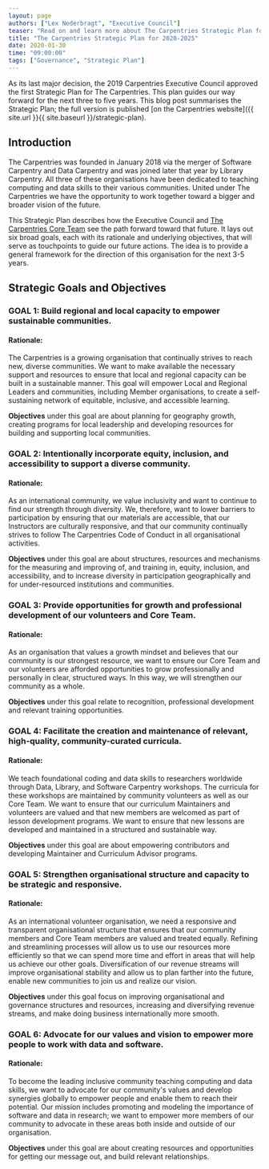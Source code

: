 ```yaml
---
layout: page
authors: ["Lex Nederbragt", "Executive Council"]
teaser: "Read on and learn more about The Carpentries Strategic Plan for the next three to five years"
title: "The Carpentries Strategic Plan for 2020-2025"
date: 2020-01-30
time: "09:00:00"
tags: ["Governance", "Strategic Plan"]
---
```


As its last major decision, the 2019 Carpentries Executive Council approved the first Strategic Plan for The Carpentries. This plan guides our way forward for the next three to five years. This blog post summarises the Strategic Plan; the full version is published [on the Carpentries website]({{ site.url }}{{ site.baseurl }}/strategic-plan). 

## Introduction

The Carpentries was founded in January 2018 via the merger of Software Carpentry and Data Carpentry and was joined later that year by Library Carpentry. All three of these organisations have been dedicated to teaching computing and data skills to their various communities. United under The Carpentries we have the opportunity to work together toward a bigger and broader vision of the future.

This Strategic Plan describes how the Executive Council and [The Carpentries Core Team](https://carpentries.org/team/) see the path forward toward that future. It lays out six broad goals, each with its rationale and underlying objectives, that will serve as touchpoints to guide our future actions. The idea is to provide a general framework for the direction of this organisation for the next 3-5 years.

## Strategic Goals and Objectives

### GOAL 1: Build regional and local capacity to empower sustainable communities.

#### Rationale:

The Carpentries is a growing organisation that continually strives to reach new, diverse communities. We want to make available the necessary support and resources to ensure that local and regional capacity can be built in a sustainable manner. This goal will empower Local and Regional Leaders and communities, including Member organisations, to create a self-sustaining network of equitable, inclusive, and accessible learning.

**Objectives** under this goal are about planning for geography growth, creating programs for local leadership and developing resources for building and supporting local communities.

### GOAL 2: Intentionally incorporate equity, inclusion, and accessibility to support a diverse community.

#### Rationale:

As an international community, we value inclusivity and want to continue to find our strength through diversity. We, therefore, want to lower barriers to participation by ensuring that our materials are accessible, that our Instructors are culturally responsive, and that our community continually strives to follow The Carpentries Code of Conduct in all organisational activities.

**Objectives** under this goal are about structures, resources and mechanisms for the measuring and improving of, and training in, equity, inclusion, and accessibility, and to increase diversity in participation geographically and for under-resourced institutions and communities.

### GOAL 3: Provide opportunities for growth and professional development of our volunteers and Core Team.

#### Rationale:

As an organisation that values a growth mindset and believes that our community is our strongest resource, we want to ensure our Core Team and our volunteers are afforded opportunities to grow professionally and personally in clear, structured ways. In this way, we will strengthen our community as a whole.

**Objectives** under this goal relate to recognition, professional development and relevant training opportunities.

### GOAL 4: Facilitate the creation and maintenance of relevant, high-quality, community-curated curricula.

#### Rationale:

We teach foundational coding and data skills to researchers worldwide through Data, Library, and Software Carpentry workshops. The curricula for these workshops are maintained by community volunteers as well as our Core Team. We want to ensure that our curriculum Maintainers and volunteers are valued and that new members are welcomed as part of lesson development programs. We want to ensure that new lessons are developed and maintained in a structured and sustainable way.

**Objectives** under this goal are about empowering contributors and developing Maintainer and Curriculum Advisor programs.

### GOAL 5: Strengthen organisational structure and capacity to be strategic and responsive.

#### Rationale:

As an international volunteer organisation, we need a responsive and transparent organisational structure that ensures that our community members and Core Team members are valued and treated equally. Refining and streamlining processes will allow us to use our resources more efficiently so that we can spend more time and effort in areas that will help us achieve our other goals. Diversification of our revenue streams will improve organisational stability and allow us to plan farther into the future, enable new communities to join us and realize our vision.

**Objectives** under this goal focus on improving organisational and governance structures and resources, increasing and diversifying revenue streams, and make doing business internationally more smooth.

### GOAL 6: Advocate for our values and vision to empower more people to work with data and software.

#### Rationale:

To become the leading inclusive community teaching computing and data skills, we want to advocate for our community's values and develop synergies globally to empower people and enable them to reach their potential. Our mission includes promoting and modeling the importance of software and data in research; we want to empower more members of our community to advocate in these areas both inside and outside of our organisation.

**Objectives** under this goal are about creating resources and opportunities for getting our message out, and build relevant relationships.

